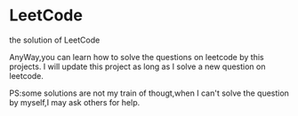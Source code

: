 # LeetCode
the solution of LeetCode

AnyWay,you can learn how to solve the questions on leetcode by this projects.
I will update this project as long as I solve a new question on leetcode.


PS:some solutions are not my train of thougt,when I can't solve the question by myself,I may ask others for help.
